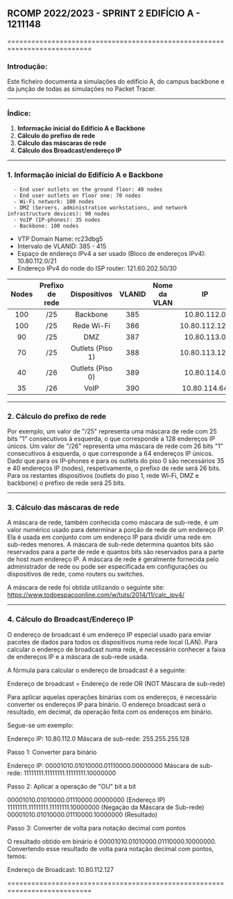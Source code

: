 ## RCOMP 2022/2023 - SPRINT 2 EDIFÍCIO A - 1211148 ##

===========================================================================

### Introdução: ###
Este ficheiro documenta a simulaçôes do edifício A, do campus backbone e da
junção de todas as simulações no Packet Tracer.

------------------------------------------------------------------------------------------------------------------------------------------------------------

### Índice: ###

1. **Informação inicial do Edifício A e Backbone**
2. **Cálculo do prefixo de rede**
3. **Cálculo das máscaras de rede**
4. **Cálculo dos Broadcast/endereço IP**

------------------------------------------------------------------------------------------------------------------------------------------------------------

### 1. Informação inicial do Edifício A e Backbone ###

      - End user outlets on the ground floor: 40 nodes
      - End user outlets on floor one: 70 nodes
      - Wi-Fi network: 100 nodes
      - DMZ (Servers, administration workstations, and network infrastructure devices): 90 nodes
      - VoIP (IP-phones): 35 nodes
      - Backbone: 100 nodes

- VTP Domain Name: rc23dbg5
- Intervalo de VLANID: 385 - 415
- Espaço de endereço IPv4 a ser usado (Bloco de endereços IPv4): 10.80.112.0/21
- Endereço IPv4 do node do ISP router: 121.60.202.50/30

| Nodes | Prefixo de rede |   Dispositivos   | VLANID | Nome da VLAN |      IP       |  Primeiro IP  |   Último IP   | Máscara de rede |   Broadcast   |
|:-----:|:---------------:|:----------------:|:------:|--------------|:-------------:|:-------------:|:-------------:|-----------------|:-------------:|
|  100  |       /25       |     Backbone     |  385   |              |  10.80.112.0  |  10.80.112.1  | 10.80.112.126 | 255.255.255.128 | 10.80.112.127 |
|  100  |       /25       |    Rede Wi-Fi    |  386   |              | 10.80.112.128 | 10.80.112.129 | 10.80.112.254 | 255.255.255.128 | 10.80.112.255 |
|  90   |       /25       |       DMZ        |  387   |              |  10.80.113.0  |  10.80.113.1  | 10.80.113.126 | 255.255.255.128 | 10.80.113.127 |
|  70   |       /25       | Outlets (Piso 1) |  388   |              | 10.80.113.128 | 10.80.113.129 | 10.80.133.254 | 255.255.255.128 | 10.80.113.255 |
|  40   |       /26       | Outlets (Piso 0) |  389   |              |  10.80.114.0  |  10.80.114.1  | 10.80.114.63  | 255.255.255.192 | 10.80.114.63  |
|  35   |       /26       |       VoIP       |  390   |              | 10.80.114.64  | 10.80.114.65  | 10.80.114.126 | 255.255.255.192 | 10.80.114.127 |

------------------------------------------------------------------------------------------------------------------------------------------------------------

### 2. Cálculo do prefixo de rede ###

Por exemplo, um valor de "/25" representa uma máscara de rede com 25 bits "1" consecutivos à esquerda, o que corresponde a 128 endereços IP únicos. Um valor
de "/26" representa uma máscara de rede com 26 bits "1" consecutivos à esquerda, o que corresponde a 64 endereços IP únicos. Dado que para os IP-phones e
para os outlets do piso 0 são necessários 35 e 40 endereços IP (nodes), respetivamente, o prefixo de rede será 26 bits. Para os restantes dispositivos 
(outlets do piso 1, rede Wi-Fi, DMZ e backbone) o prefixo de rede será 25 bits.

------------------------------------------------------------------------------------------------------------------------------------------------------------

### 3. Cálculo das máscaras de rede ###

A máscara de rede, também conhecida como máscara de sub-rede, é um valor numérico usado para determinar a porção de rede de um endereço IP. Ela é usada em
conjunto com um endereço IP para dividir uma rede em sub-redes menores. A máscara de sub-rede determina quantos bits são reservados para a parte de rede e
quantos bits são reservados para a parte de host num endereço IP. A máscara de rede é geralmente fornecida pelo administrador de rede ou pode ser especificada 
em configurações ou dispositivos de rede, como routers ou switches. 

A máscara de rede foi obtida utilizando o seguinte site: https://www.todoespacoonline.com/w/tuts/2014/11/calc_ipv4/

------------------------------------------------------------------------------------------------------------------------------------------------------------

### 4. Cálculo do Broadcast/Endereço IP ###

O endereço de broadcast é um endereço IP especial usado para enviar pacotes de dados para todos os dispositivos numa rede local (LAN). Para calcular o 
endereço de broadcast numa rede, é necessário conhecer a faixa de endereços IP e a máscara de sub-rede usada.

A fórmula para calcular o endereço de broadcast é a seguinte:

Endereço de broadcast = Endereço de rede OR (NOT Máscara de sub-rede)

Para aplicar aquelas operaçôes binárias com os endereços, é necessário converter os endereços IP para binário. O endereço broadcast será o resultado, 
em decimal, da operação feita com os endereços em binário.

Segue-se um exemplo:

Endereço IP: 10.80.112.0
Máscara de sub-rede: 255.255.255.128

Passo 1: Converter para binário

Endereço IP: 00001010.01010000.01110000.00000000
Máscara de sub-rede: 11111111.11111111.11111111.10000000

Passo 2: Aplicar a operação de "OU" bit a bit

00001010.01010000.01110000.00000000 (Endereço IP)
11111111.11111111.11111111.10000000 (Negação da Máscara de Sub-rede)
00001010.01010000.01110000.10000000 (Resultado)

Passo 3: Converter de volta para notação decimal com pontos

O resultado obtido em binário é 00001010.01010000.01110000.10000000. Convertendo esse resultado de volta para notação decimal com pontos, temos:

Endereço de Broadcast: 10.80.112.127

===========================================================================